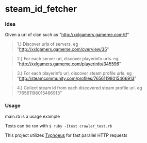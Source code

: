 steam_id_fetcher
================
### Idea
Given a url of clan such as "http://xxlgamers.gameme.com/tf"
> 1.) Discover urls of servers. eg "http://xxlgamers.gameme.com/overview/35"

> 2.) For each server url, discover playerinfo urls. eg "http://xxlgamers.gameme.com/playerinfo/345596"

> 3.) For each playerinfo url, discover steam profile urls. eg "http://steamcommunity.com/profiles/76561198015466913"

> 4.) Collect steam id from each discovered steam profile url. eg "76561198015466913"

### Usage
main.rb is a usage example

Tests can be ran with `$ ruby -Itest crawler_test.rb`

This project utilizes [Typhoeus](https://github.com/typhoeus/typhoeus) for fast parallel HTTP requests
